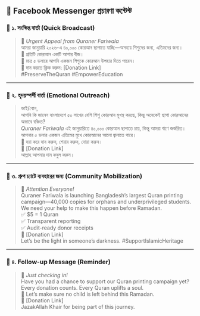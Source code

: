 ﻿

## 📩 Facebook Messenger প্রচারণা কন্টেন্ট

### 🔹 ১. সংক্ষিপ্ত বার্তা (Quick Broadcast)

> 🌟 *Urgent Appeal from Quraner Fariwala*  
> আমরা জানুয়ারি ২০২৬-এ ৪০,০০০ কোরআন ছাপাতে যাচ্ছি—অসহায় শিশুদের জন্য, এতিমদের জন্য।  
> 📖 প্রতিটি কোরআন একটি আশার বীজ।  
> 🤲 মাত্র ৫ ডলারে আপনি একজন শিশুকে কোরআন উপহার দিতে পারেন।  
> 📩 দান করতে ক্লিক করুন: [Donation Link]  
> #PreserveTheQuran #EmpowerEducation

---

### 🔹 ২. হৃদয়স্পর্শী বার্তা (Emotional Outreach)

> ভাই/বোন,  
> আপনি কি জানেন বাংলাদেশে ৫০ লাখের বেশি শিশু কোরআন মুখস্থ করছে, কিন্তু অনেকেই ছাপা কোরআনের অভাবে বঞ্চিত?  
> *Quraner Fariwala* এই জানুয়ারিতে ৪০,০০০ কোরআন ছাপাতে চায়, কিন্তু আমরা ঋণে জর্জরিত।  
> আপনার ৫ ডলার একজন এতিমের মুখে কোরআনের আলো জ্বালাতে পারে।  
> 🤲 দয়া করে দান করুন, শেয়ার করুন, দোয়া করুন।  
> 🔗 [Donation Link]  
> আল্লাহ আপনার দান কবুল করুন।

---

### 🔹 ৩. গ্রুপ চ্যাটে ব্যবহারের জন্য (Community Mobilization)

> 📣 *Attention Everyone!*  
> Quraner Fariwala is launching Bangladesh’s largest Quran printing campaign—40,000 copies for orphans and underprivileged students.  
> We need your help to make this happen before Ramadan.  
> ✅ $5 = 1 Quran  
> ✅ Transparent reporting  
> ✅ Audit-ready donor receipts  
> 🔗 [Donation Link]  
> Let’s be the light in someone’s darkness. #SupportIslamicHeritage

---

### 🔹 ৪. Follow-up Message (Reminder)

> 🤲 *Just checking in!*  
> Have you had a chance to support our Quran printing campaign yet?  
> Every donation counts. Every Quran uplifts a soul.  
> 📖 Let’s make sure no child is left behind this Ramadan.  
> 🔗 [Donation Link]  
> JazakAllah Khair for being part of this journey.

